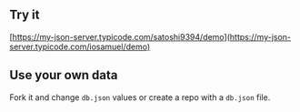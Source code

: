 ## Try it

[https://my-json-server.typicode.com/satoshi9394/demo](https://my-json-server.typicode.com/iosamuel/demo)

## Use your own data

Fork it and change `db.json` values or create a repo with a `db.json` file.
